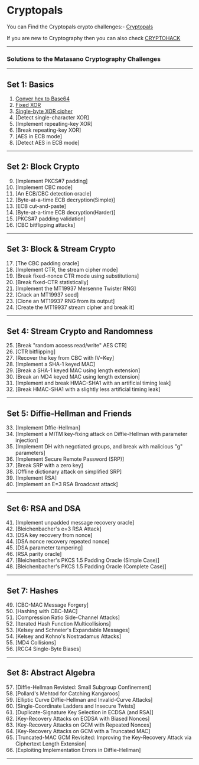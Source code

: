 # Cryptopals

You can Find the Cryptopals crypto challenges:- [Cryptopals](https://cryptopals.com)

If you are new to Cryptography then you can also check [CRYPTOHACK](https://cryptohack.org/)

---

### Solutions to the Matasano Cryptography Challenges

---
## Set 1: Basics

1. [Conver hex to Base64](/Set%201/challenge1.py)
2. [Fixed XOR](/Set%201/challenge2.py)
3. [Single-byte XOR cipher](/Set%201/challenge3.py)
4. [Detect single-character XOR]
5. [Implement repeating-key XOR]
6. [Break repeating-key XOR]
7. [AES in ECB mode]
8. [Detect AES in ECB mode]

---
## Set 2: Block Crypto

9. [Implement PKCS#7 padding]
10. [Implement CBC mode]
11. [An ECB/CBC detection oracle]
12. [Byte-at-a-time ECB decryption(Simple)]
13. [ECB cut-and-paste]
14. [Byte-at-a-time ECB decryption(Harder)]
15. [PKCS#7 padding validation]
16. [CBC bitflipping attacks]

---
## Set 3: Block & Stream Crypto

17. [The CBC padding oracle]
18. [Implement CTR, the stream cipher mode]
19. [Break fixed-nonce CTR mode using substitutions]
20. [Break fixed-CTR statistically]
21. [Implement the MT19937 Mersenne Twister RNG]
22. [Crack an MT19937 seed]
23. [Clone an MT19937 RNG from its output]
24. [Create the MT19937 stream cipher and break it]

---
## Set 4: Stream Crypto and Randomness

25. [Break "random access read/write" AES CTR]
26. [CTR bitflipping]
27. [Recover the key from CBC with IV=Key]
28. [Implement a SHA-1 keyed MAC]
29. [Break a SHA-1 keyed MAC using length extension]
30. [Break an MD4 keyed MAC using length extension]
31. [Implement and break HMAC-SHA1 with an artificial timing leak]
32. [Break HMAC-SHA1 with a slightly less artificial timing leak]

---
## Set 5: Diffie-Hellman and Friends

33. [Implement Dffie-Hellman]
34. [Implement a MITM key-fixing attack on Diffie-Hellman with parameter injection]
35. [Implement DH with negotiated groups, and break with malicious "g" parameters]
36. [Implement Secure Remote Password (SRP)]
37. [Break SRP with a zero key]
38. [Offline dictionary attack on simplified SRP]
39. [Implement RSA]
40. [Implement an E=3 RSA Broadcast attack]

---
## Set 6: RSA and DSA

41. [Implement unpadded message recovery oracle]
42. [Bleichenbacher's e=3 RSA Attack]
43. [DSA key recovery from nonce]
44. [DSA nonce recovery repeated nonce]
45. [DSA parameter tampering]
46. [RSA parity oracle]
47. [Bleichenbacher's PKCS 1.5 Padding Oracle (Simple Case)]
48. [Bleichenbacher's PKCS 1.5 Padding Oracle (Complete Case)]

---
## Set 7: Hashes

49. [CBC-MAC Message Forgery]
50. [Hashing with CBC-MAC]
51. [Compression Ratio Side-Channel Attacks]
52. [Iterated Hash Function Multicollisions]
53. [Kelsey and Schneier's Expandable Messages]
54. [Kelsey and Kohno's Nostradamus Attacks]
55. [MD4 Collisions]
56. [RCC4 Single-Byte Biases]

---
## Set 8: Abstract Algebra

57. [Diffie-Hellman Revisted: Small Subgroup Confinement]
58. [Pollard's Mehtod for Catching Kangaroos]
59. [Elliptic Curve Diffie-Hellman and Invalid-Curve Attacks]
60. [Single-Coordinate Ladders and Insecure Twists]
61. [Duplicate-Signature Key Selection in ECDSA (and RSA)]
62. [Key-Recovery Attacks on ECDSA with Biased Nonces]
63. [Key-Recovery Attacks on GCM with Repeated Nonces]
64. [Key-Recovery Attacks on GCM with a Truncated MAC]
65. [Truncated-MAC GCM Revisited: Improving the Key-Recovery Attack via Ciphertext Length Extension]
66. [Exploiting Implementation Errors in Diffie-Hellman]

---
